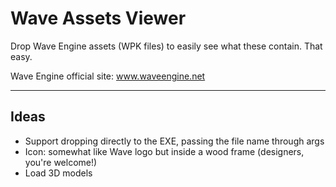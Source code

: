 Wave Assets Viewer
==================

Drop Wave Engine assets (WPK files) to easily see what these contain. That easy.

Wave Engine official site: www.waveengine.net


-----
Ideas
-----

- Support dropping directly to the EXE, passing the file name through args
- Icon: somewhat like Wave logo but inside a wood frame (designers, you're welcome!)
- Load 3D models
